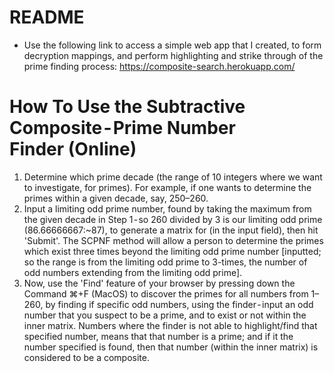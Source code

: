 # README

- Use the following link to access a simple web app that I created, to form decryption mappings, and perform highlighting and strike through of the prime finding process: https://composite-search.herokuapp.com/

# How To Use the Subtractive Composite - Prime Number Finder (Online)
1. Determine which prime decade (the range of 10 integers where we want to investigate, for primes). For example, if one wants to determine the primes within a given decade, say, 250–260.
2. Input a limiting odd prime number, found by taking the maximum from the given decade in Step 1 - so 260 divided by 3 is our limiting odd prime (86.66666667:~87), to generate a matrix for (in the input field), then hit 'Submit'. The SCPNF method will allow a person to determine the primes which exist three times beyond the limiting odd prime number [inputted; so the range is from the limiting odd prime to 3-times, the number of odd numbers extending from the limiting odd prime].
3. Now, use the 'Find' feature of your browser by pressing down the Command ⌘+F (MacOS) to discover the primes for all numbers from 1–260, by finding if specific odd numbers, using the finder - input an odd number that you suspect to be a prime, and to exist or not within the inner matrix. Numbers where the finder is not able to highlight/find that specified number, means that that number is a prime; and if it the number specified is found, then that number (within the inner matrix) is considered to be a composite.
